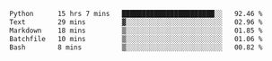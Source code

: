 <!--START_SECTION:waka-->

```txt
Python      15 hrs 7 mins   ███████████████████████░░   92.46 %
Text        29 mins         ▓░░░░░░░░░░░░░░░░░░░░░░░░   02.96 %
Markdown    18 mins         ▒░░░░░░░░░░░░░░░░░░░░░░░░   01.85 %
Batchfile   10 mins         ▒░░░░░░░░░░░░░░░░░░░░░░░░   01.06 %
Bash        8 mins          ▒░░░░░░░░░░░░░░░░░░░░░░░░   00.82 %
```

<!--END_SECTION:waka-->

